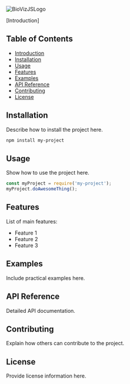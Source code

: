 ![BioVizJSLogo](https://github.com/user-attachments/assets/b35a781e-7352-4e58-ba22-7f6ffb36adf8)

[Introduction]

## Table of Contents
- [Introduction](#introduction)
- [Installation](#installation)
- [Usage](#usage)
- [Features](#features)
- [Examples](#examples)
- [API Reference](#api-reference)
- [Contributing](#contributing)
- [License](#license)

## Installation
Describe how to install the project here.

```bash
npm install my-project
```

## Usage
Show how to use the project here.

```javascript
const myProject = require('my-project');
myProject.doAwesomeThing();
```

## Features
List of main features:
- Feature 1
- Feature 2
- Feature 3

## Examples
Include practical examples here.

## API Reference
Detailed API documentation.

## Contributing
Explain how others can contribute to the project.

## License
Provide license information here.
